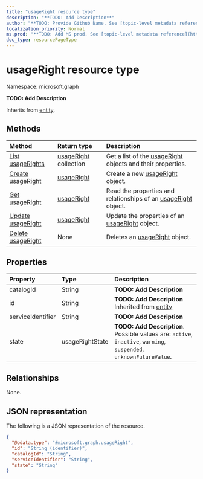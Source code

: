 ```yaml
---
title: "usageRight resource type"
description: "**TODO: Add Description**"
author: "**TODO: Provide Github Name. See [topic-level metadata reference](https://msgo.azurewebsites.net/add/document/guidelines/metadata.html#topic-level-metadata)**"
localization_priority: Normal
ms.prod: "**TODO: Add MS prod. See [topic-level metadata reference](https://msgo.azurewebsites.net/add/document/guidelines/metadata.html#topic-level-metadata)**"
doc_type: resourcePageType
---
```


# usageRight resource type

Namespace: microsoft.graph

**TODO: Add Description**


Inherits from [entity](../resources/entity.md).

## Methods
|Method|Return type|Description|
|:---|:---|:---|
|[List usageRights](../api/usageright-list.md)|[usageRight](../resources/usageright.md) collection|Get a list of the [usageRight](../resources/usageright.md) objects and their properties.|
|[Create usageRight](../api/usageright-create.md)|[usageRight](../resources/usageright.md)|Create a new [usageRight](../resources/usageright.md) object.|
|[Get usageRight](../api/usageright-get.md)|[usageRight](../resources/usageright.md)|Read the properties and relationships of an [usageRight](../resources/usageright.md) object.|
|[Update usageRight](../api/usageright-update.md)|[usageRight](../resources/usageright.md)|Update the properties of an [usageRight](../resources/usageright.md) object.|
|[Delete usageRight](../api/usageright-delete.md)|None|Deletes an [usageRight](../resources/usageright.md) object.|

## Properties
|Property|Type|Description|
|:---|:---|:---|
|catalogId|String|**TODO: Add Description**|
|id|String|**TODO: Add Description** Inherited from [entity](../resources/entity.md)|
|serviceIdentifier|String|**TODO: Add Description**|
|state|usageRightState|**TODO: Add Description**. Possible values are: `active`, `inactive`, `warning`, `suspended`, `unknownFutureValue`.|

## Relationships
None.

## JSON representation
The following is a JSON representation of the resource.
<!-- {
  "blockType": "resource",
  "keyProperty": "id",
  "@odata.type": "microsoft.graph.usageRight",
  "baseType": "microsoft.graph.entity",
  "openType": false
}
-->
``` json
{
  "@odata.type": "#microsoft.graph.usageRight",
  "id": "String (identifier)",
  "catalogId": "String",
  "serviceIdentifier": "String",
  "state": "String"
}
```

